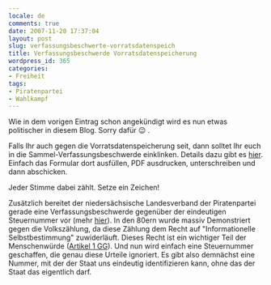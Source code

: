 ```yaml
---
locale: de
comments: true
date: 2007-11-20 17:37:04
layout: post
slug: verfassungsbeschwerte-vorratsdatenspeich
title: Verfassungsbeschwerde Vorratsdatenspeicherung
wordpress_id: 365
categories:
- Freiheit
tags:
- Piratenpartei
- Wahlkampf
---
```


Wie in dem vorigen Eintrag schon angekündigt wird es nun etwas politischer in
diesem Blog. Sorry dafür :wink: .

Falls Ihr auch gegen die Vorratsdatenspeicherung seit, dann solltet Ihr euch in
die Sammel-Verfassungsbeschwerde einklinken. Details dazu gibt es
[hier](http://www.vorratsdatenspeicherung.de/content/view/51/70/). Einfach das
Formular dort ausfüllen, PDF ausdrucken, unterschreiben und dann abschicken.

Jeder Stimme dabei zählt. Setze ein Zeichen!

Zusätzlich bereitet der niedersächsische Landesverband der Piratenpartei gerade
eine Verfassungsbeschwerde gegenüber der eindeutigen Steuernummer vor (mehr
[hier](http://www.heise.de/newsticker/meldung/99172)). In den 80ern wurde
massiv Demonstriert gegen die Volkszählung, da diese Zählung dem Recht auf
"Informationelle Selbstbestimmung" zuwiderläuft. Dieses Recht ist ein wichtiger
Teil der Menschenwürde ([Artikel 1 GG](http://bundesrecht24.de/lexsoft.exe?xid=137457,2)). 
Und nun wird einfach eine Steuernummer geschaffen, die genau diese Urteile
ignoriert. Es gibt also demnächst eine Nummer, mit der der Staat uns eindeutig
identifizieren kann, ohne das der Staat das eigentlich darf.
